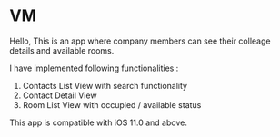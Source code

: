 # VM

Hello, This is an app where company members can see their colleage details and available rooms. 

I have implemented following functionalities : 

1. Contacts List View with search functionality
2. Contact Detail View
3. Room List View with occupied / available status

This app is compatible with iOS 11.0 and above. 
